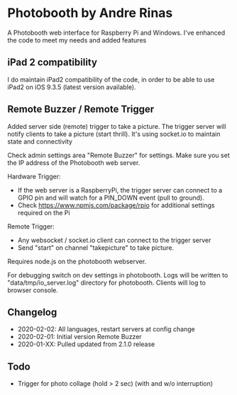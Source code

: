 # Photobooth by Andre Rinas
A Photobooth web interface for Raspberry Pi and Windows. I've enhanced the code to meet my needs and added features

## iPad 2 compatibility
I do maintain iPad2 compatibility of the code, in order to be able to use iPad2 on iOS 9.3.5 (latest version available).

## Remote Buzzer / Remote Trigger
Added server side (remote) trigger to take a picture. The trigger server will notify clients to take a picture (start thrill). It's using socket.io to maintain state and connectivity

Check admin settings area "Remote Buzzer" for settings. Make sure you set the IP address of the Photobooth web server.

Hardware Trigger:
- If the web server is a RaspberryPi, the trigger server can connect to a GPIO pin and will watch for a PIN_DOWN event (pull to ground). 
- Check https://www.npmjs.com/package/rpio for additional settings required on the Pi

Remote Trigger:
- Any websocket / socket.io client can connect to the trigger server
- Send "start" on channel "takepicture" to take picture.

Requires node.js on the photobooth webserver. 

For debugging switch on dev settings in photobooth. Logs will be written to "data/tmp/io_server.log"  directory for photobooth. Clients will log to browser console. 


## Changelog
- 2020-02-02: All languages, restart servers at config change
- 2020-02-01: Initial version Remote Buzzer
- 2020-01-XX: Pulled updated from 2.1.0 release

## Todo
- Trigger for photo collage (hold > 2 sec) (with and w/o interruption)
